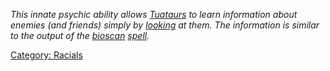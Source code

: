 *This innate psychic ability allows [Tuataurs](Tuataurs.md "wikilink")
to learn information about enemies (and friends) simply by
[looking](Look.md "wikilink") at them. The information is similar to the
output of the [bioscan](Bioscan.md "wikilink")
[spell](:Category:_Spells.md "wikilink").*

[Category: Racials](Category:_Racials "wikilink")
